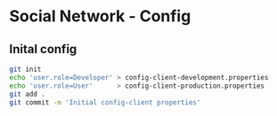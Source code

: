 # Social Network - Config

## Inital config

```sh
git init
echo 'user.role=Developer' > config-client-development.properties
echo 'user.role=User'      > config-client-production.properties
git add .
git commit -m 'Initial config-client properties'
```
